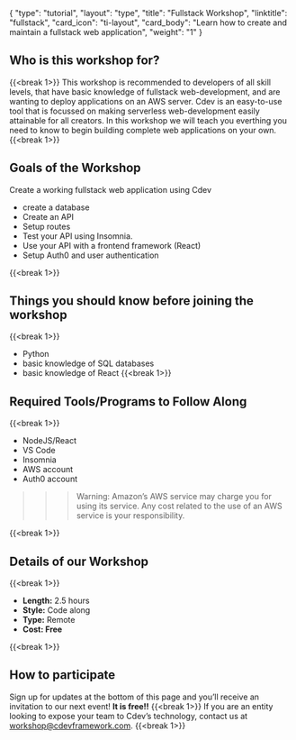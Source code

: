 {
    "type": "tutorial",
    "layout": "type",
    "title": "Fullstack Workshop",
    "linktitle": "fullstack", 
    "card_icon": "ti-layout",
    "card_body": "Learn how to create and maintain a fullstack web application",
    "weight": "1"
}
## Who is this workshop for?
{{<break 1>}}
This workshop is recommended to developers of all skill levels, that have basic knowledge of fullstack web-development, and are wanting to deploy applications on an AWS server. Cdev is an easy-to-use tool that is focussed on making serverless web-development easily attainable for all creators.  In this workshop we will teach you everthing you need to know to begin building complete web applications on your own.
{{<break 1>}}
## Goals of the Workshop
Create a working fullstack web application using Cdev
- create a database
- Create an API
- Setup routes
- Test your API using Insomnia.
- Use your API with a frontend framework (React)
- Setup Auth0 and user authentication


{{<break 1>}}

## Things you should know before joining the workshop
{{<break 1>}}
- Python
- basic knowledge of SQL databases
- basic knowledge of React
{{<break 1>}}
## Required Tools/Programs to Follow Along
{{<break 1>}}
- NodeJS/React
- VS Code
- Insomnia
- AWS account
- Auth0 account

>>> Warning: Amazon’s AWS service may charge you for using its service. Any cost related to the use of an AWS service is your responsibility.

{{<break 1>}}

## Details of our Workshop
{{<break 1>}}
- **Length:** 2.5 hours
- **Style:** Code along
- **Type:** Remote
- **Cost: Free**

{{<break 1>}}
## How to participate
Sign up for updates at the bottom of this page and you’ll receive an invitation to our next event! **It is free!!**
{{<break 1>}}
If you are an entity looking to expose your team to Cdev’s technology, contact us at workshop@cdevframework.com.
{{<break 1>}}